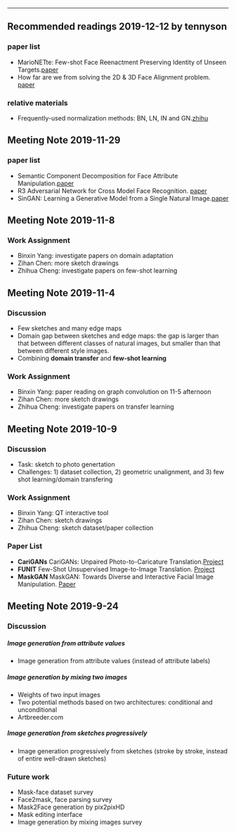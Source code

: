 
---
## Recommended readings 2019-12-12 by tennyson
### paper list
* MarioNETte: Few-shot Face Reenactment Preserving Identity of Unseen Targets.[paper](https://arxiv.org/abs/1911.08139)
* How far are we from solving the 2D & 3D Face Alignment problem. [paper](https://arxiv.org/abs/1703.07332)
### relative materials
* Frequently-used normalization methods: BN, LN, IN and GN.[zhihu](https://zhuanlan.zhihu.com/p/72589565)

## Meeting Note 2019-11-29
### paper list
* Semantic Component Decomposition for Face Attribute Manipulation.[paper](http://jiaya.me/papers/faceattri_cvpr19.pdf)
* R3 Adversarial Network for Cross Model Face Recognition. [paper](http://openaccess.thecvf.com/content_CVPR_2019/papers/Chen_R3_Adversarial_Network_for_Cross_Model_Face_Recognition_CVPR_2019_paper.pdf)
* SinGAN: Learning a Generative Model from a Single Natural Image.[paper](https://arxiv.org/pdf/1905.01164.pdf)

## Meeting Note 2019-11-8
### Work Assignment
* Binxin Yang: investigate papers on domain adaptation
* Zihan Chen: more sketch drawings
* Zhihua Cheng: investigate papers on few-shot learning

## Meeting Note 2019-11-4
### Discussion
* Few sketches and many edge maps
* Domain gap between sketches and edge maps: the gap is larger than that between different classes of natural images, but smaller than that between different style images.
* Combining **domain transfer** and **few-shot learning**
### Work Assignment
* Binxin Yang: paper reading on graph convolution on 11-5 afternoon
* Zihan Chen: more sketch drawings
* Zhihua Cheng: investigate papers on transfer learning

## Meeting Note 2019-10-9
### Discussion
* Task: sketch to photo genertation 
* Challenges: 1) dataset collection, 2) geometric unalignment, and 3) few shot learning/domain transfering
### Work Assignment
* Binxin Yang: QT interactive tool
* Zihan Chen: sketch drawings
* Zhihua Cheng: sketch dataset/paper collection
### Paper List
* **CariGANs** CariGANs: Unpaired Photo-to-Caricature Translation.[Project](https://cari-gan.github.io/)
* **FUNIT** Few-Shot Unsupervised Image-to-Image Translation. [Project](https://nvlabs.github.io/FUNIT/)
* **MaskGAN** MaskGAN: Towards Diverse and Interactive Facial Image Manipulation. [Paper](https://arxiv.org/pdf/1907.11922.pdf)

## Meeting Note 2019-9-24
### Discussion
##### Image generation from attribute values
* Image generation from attribute values (instead of attribute labels)
##### Image generation by mixing two images
* Weights of two input images
* Two potential methods based on two architectures: conditional and unconditional
* Artbreeder.com
##### Image generation from sketches progressively
* Image generation progressively from sketches (stroke by stroke, instead of entire well-drawn sketches)
### Future work
* Mask-face dataset survey
* Face2mask, face parsing survey
* Mask2Face generation by pix2pixHD
* Mask editing interface
* Image generation by mixing images survey
